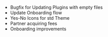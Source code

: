 - Bugfix for Updating Plugins with empty files
- Update Onboarding flow
- Yes-No Icons for std Theme
- Partner acquiring fees
- Onboarding improvements

